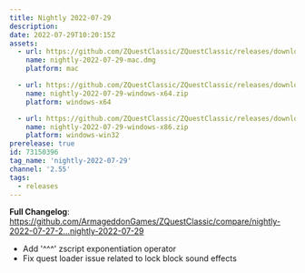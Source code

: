 ```yaml
---
title: Nightly 2022-07-29
description: 
date: 2022-07-29T10:20:15Z
assets: 
  - url: https://github.com/ZQuestClassic/ZQuestClassic/releases/download/nightly-2022-07-29/nightly-2022-07-29-mac.dmg
    name: nightly-2022-07-29-mac.dmg
    platform: mac

  - url: https://github.com/ZQuestClassic/ZQuestClassic/releases/download/nightly-2022-07-29/nightly-2022-07-29-windows-x64.zip
    name: nightly-2022-07-29-windows-x64.zip
    platform: windows-x64

  - url: https://github.com/ZQuestClassic/ZQuestClassic/releases/download/nightly-2022-07-29/nightly-2022-07-29-windows-x86.zip
    name: nightly-2022-07-29-windows-x86.zip
    platform: windows-win32
prerelease: true
id: 73150396
tag_name: 'nightly-2022-07-29'
channel: '2.55'
tags:
  - releases
---
```


**Full Changelog**: https://github.com/ArmageddonGames/ZQuestClassic/compare/nightly-2022-07-27-2...nightly-2022-07-29

- Add '^^^' zscript exponentiation operator
- Fix quest loader issue related to lock block sound effects
